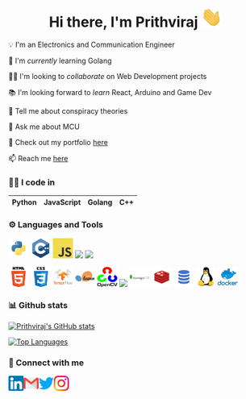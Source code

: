 <div id="intro">
    
  <h1 align="center">Hi there, I'm Prithviraj <img height="40" src="assets/hi.gif"></h1>

</div>

<div id="about">

💡 I'm an Electronics and Communication Engineer

  <!-- 👨‍💻 I'm _currently_ collaborating on full stack implementation of Smart Agricare system -->

🌱 I'm _currently_ learning Golang

👨‍🔧 I'm looking to _collaborate_ on Web Development projects

📚 I'm looking forward to _learn_ React, Arduino and Game Dev

👻 Tell me about conspiracy theories

💬 Ask me about MCU

  <!-- ⚡️ Fun fact ... We live in a generation where we don't judge a book by it's cover anymore, we judge a video by it's thumbnail -->

📃 Check out my portfolio [here](https://prtvi.github.io/portfolio/)

📫 Reach me [here](#connect)

</div>

<div id="codein">
    
<h3>👨‍💻 I code in</h3>

| Python | JavaScript | Golang | C++ |
| :----: | :--------: | :----: | :-: |

</div>

<!-- <div id="projects">

<h2>⚒ Some of my interesting projects</h2>

[![prtvi](https://github-readme-stats.vercel.app/api/pin/?username=prtvi&repo=sorting-visualizer)](https://github.com/prtvi/sorting-visualizer)

[![prtvi](https://github-readme-stats.vercel.app/api/pin/?username=prtvi&repo=mso)](https://github.com/prtvi/mso)

</div> -->

<div id="tech">
    
<h3>⚙ Languages and Tools</h3>

<code><img height="40" src="https://raw.githubusercontent.com/github/explore/80688e429a7d4ef2fca1e82350fe8e3517d3494d/topics/python/python.png"></code>
<code><img height="40" src="https://raw.githubusercontent.com/github/explore/80688e429a7d4ef2fca1e82350fe8e3517d3494d/topics/cpp/cpp.png"></code>
<code><img height="40" src="https://raw.githubusercontent.com/github/explore/80688e429a7d4ef2fca1e82350fe8e3517d3494d/topics/javascript/javascript.png"></code>
<code><img height="40" src="https://www.vectorlogo.zone/logos/golang/golang-icon.svg"></code>
<code><img height="40" src="https://www.vectorlogo.zone/logos/nodejs/nodejs-icon.svg"></code>

<code><img height="40" src="https://raw.githubusercontent.com/github/explore/80688e429a7d4ef2fca1e82350fe8e3517d3494d/topics/html/html.png"></code>
<code><img height="40" src="https://raw.githubusercontent.com/github/explore/5c058a388828bb5fde0bcafd4bc867b5bb3f26f3/topics/css/css.png"></code>
<code><img height="40" src="https://raw.githubusercontent.com/github/explore/5c058a388828bb5fde0bcafd4bc867b5bb3f26f3/topics/tensorflow/tensorflow.png"></code>
<code><img height="40" src="https://raw.githubusercontent.com/github/explore/80688e429a7d4ef2fca1e82350fe8e3517d3494d/topics/scikit-learn/scikit-learn.png"></code>
<code><img height="40" src="https://raw.githubusercontent.com/github/explore/80688e429a7d4ef2fca1e82350fe8e3517d3494d/topics/opencv/opencv.png"></code>
<code><img height="40" src="https://www.vectorlogo.zone/logos/git-scm/git-scm-icon.svg"></code>
<code><img height="40" src="https://raw.githubusercontent.com/github/explore/80688e429a7d4ef2fca1e82350fe8e3517d3494d/topics/mongodb/mongodb.png"></code>
<code><img height="40" src="https://raw.githubusercontent.com/github/explore/80688e429a7d4ef2fca1e82350fe8e3517d3494d/topics/redis/redis.png"></code>
<code><img height="40" src="https://raw.githubusercontent.com/github/explore/80688e429a7d4ef2fca1e82350fe8e3517d3494d/topics/sql/sql.png"></code>
<code><img height="40" src="https://raw.githubusercontent.com/devicons/devicon/master/icons/linux/linux-original.svg"></code>
<code><img height="40" src="https://raw.githubusercontent.com/github/explore/80688e429a7d4ef2fca1e82350fe8e3517d3494d/topics/docker/docker.png"></code>

</div>

<div id="stats">

<h3>📊 Github stats</h3>

<!-- ![Prithviraj's GitHub stats](https://github-readme-stats.vercel.app/api?username=prtvi&show_icons=true&count_private=true) -->

[![Prithviraj's GitHub stats](https://github-readme-stats.vercel.app/api?username=prtvi&hide=contribs&show_icons=true&count_private=true)](https://github.com/prtvi)

[![Top Languages](https://github-readme-stats.vercel.app/api/top-langs/?username=prtvi&exclude_repo=prtvi.github.io,prtvi,portfolio&hide=jupyter%20notebook&layout=compact)](https://github.com/prtvi)

</div>

<div id="connect">

  <h3>🔗 Connect with me</h3>

  <a href="https://www.linkedin.com/in/prithviraj-vernekar-5830161b2/">
    <img align="left" alt="Prithviraj Vernekar | Linkedin" height="30" src="assets/linkedin.svg" />
  </a>
  <a href="mailto:prithvippv25@gmail.com">
    <img align="left" alt="Prithviraj Vernekar | Gmail" height="30" src="assets/gmail.svg" />
  </a>
  <a href="https://twitter.com/prtviv?lang=en">
    <img align="left" alt="Prithviraj Vernekar | Twitter" height="30" src="assets/twitter.svg" />
  </a>
  <a href="https://instagram.com/prtviv">
    <img align="left" alt="prtviv | Instagram" height="30" src="assets/instagram.svg" />
  </a>

</div>
